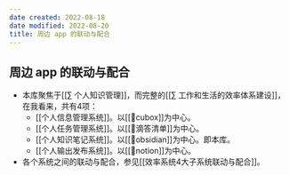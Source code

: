 ```yaml
---
date created: 2022-08-18
date modified: 2022-08-20
title: 周边 app 的联动与配合
---
```


## 周边 app 的联动与配合

- 本库聚焦于[[∑ 个人知识管理]]，而完整的[[∑ 工作和生活的效率体系建设]]，在我看来，共有4项：
    - [[个人信息管理系统]]。以[[🤖cubox]]为中心。
    - [[个人任务管理系统]]。以[[🤖滴答清单]]为中心。
    - [[个人知识笔记系统]]。以[[🤖obsidian]]为中心。即本库。
    - [[个人输出发布系统]]。以[[🤖notion]]为中心。
- 各个系统之间的联动与配合，参见[[效率系统4大子系统联动与配合]]。
